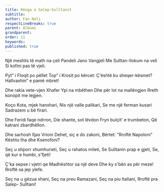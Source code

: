 ```yaml
---
title: Kënga e Salep-Sulltanit
subtitle:
author: Fan Noli
respectLineBreaks: true
parent: Albumi
grandparent:
order: 11
keywords:
published: true
---
```



Një meshlis të math na çeli
Pandeli Jano Vangjeli
Me Sulltan-llokum na veli
Si kofini pas të vjeli.

Pyt” i Floqit po pëllet
Top” i Krosit po kërcet:
Ç'është ku sheqer-kësmet?
Hallvaxhin” e pamë mbret!

Dhe rakia vete-vjen
Xhafer Ypi na mbëthen
Dhe për lot na mallëngjen
Rreth konopit me legjen.

Koço Kota, mjek hanxhari,
Nis një valle palikari,
Se me një ferman kusari
Sadrazem u bë firari.

Dhe Feridi faqe ndrron,
Die shante, sot lëvdon
Fryn bulçit' e trumbeton,
Që katrani zbardhëllon.

Dhe sarhosh Iljas Vrioni
Dehet, siç e do zakoni,
Bërtet: "Rroftë Napoloni"
Kështu tha dhe Ksenofoni?

Seç u shporr xhumhurieti,
Seç u rahatos mileti,
Se Sulltanin prap e gjeti,
Se, që kur e humbi, s'fjeti!

Ç'ka sepse i vjetri qe
Madhështor sa një deve
Dhe ky s'bën as për meze!
Rroftë sa jep ylefe.

Seç na u gëzua xhani,
Seç na preu Ramazani,
Seç na piu Italiani,
Rroftë pra Salep- Sulltani!
